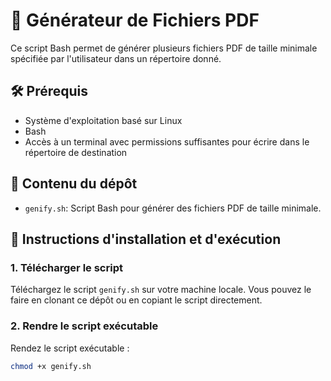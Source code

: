# 📄 Générateur de Fichiers PDF

Ce script Bash permet de générer plusieurs fichiers PDF de taille minimale spécifiée par l'utilisateur dans un répertoire donné.

## 🛠️ Prérequis

- Système d'exploitation basé sur Linux
- Bash
- Accès à un terminal avec permissions suffisantes pour écrire dans le répertoire de destination

## 📜 Contenu du dépôt

- `genify.sh`: Script Bash pour générer des fichiers PDF de taille minimale.

## 🚀 Instructions d'installation et d'exécution

### 1. Télécharger le script

Téléchargez le script `genify.sh` sur votre machine locale. Vous pouvez le faire en clonant ce dépôt ou en copiant le script directement.

### 2. Rendre le script exécutable

Rendez le script exécutable :

```bash
chmod +x genify.sh
